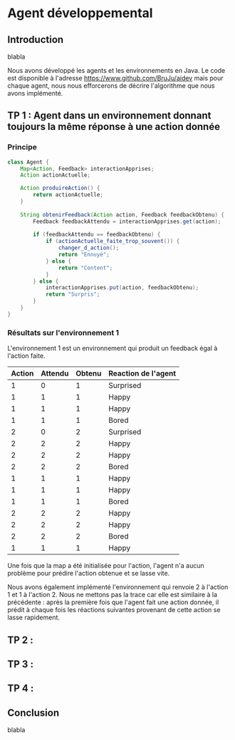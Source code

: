 
# Agent développemental


## Introduction

blabla


Nous avons développé les agents et les environnements en Java. Le code est disponible à l'adresse
https://www.github.com/BruJu/aidev mais pour chaque agent, nous nous efforcerons de décrire l'algorithme
que nous avons implémenté.

## TP 1 : Agent dans un environnement donnant toujours la même réponse à une action donnée



### Principe

```java
class Agent {
    Map<Action, Feedback> interactionApprises; 
    Action actionActuelle;

    Action produireAction() {
        return actionActuelle;
    }
    
    String obtenirFeedback(Action action, Feedback feedbackObtenu) {
        Feedback feedbackAttendu = interactionApprises.get(action);
        
        if (feedbackAttendu == feedbackObtenu) {
            if (actionActuelle_faite_trop_souvent()) {
                changer_d_action();
                return "Ennuyé";
            } else {
                return "Content";
            }
        } else {
            interactionApprises.put(action, feedbackObtenu);
            return "Surpris";
        }
    }
}
```

### Résultats sur l'environnement 1

L'environnement 1 est un environnement qui produit un feedback égal à l'action faite.

| Action | Attendu | Obtenu | Reaction de l'agent |
| ------ | ------- | --------------- | ------------------- |
| 1 | 0 | 1 | Surprised |
| 1 | 1 | 1 | Happy |
| 1 | 1 | 1 | Happy |
| 1 | 1 | 1 | Bored |
| 2 | 0 | 2 | Surprised |
| 2 | 2 | 2 | Happy |
| 2 | 2 | 2 | Happy |
| 2 | 2 | 2 | Bored |
| 1 | 1 | 1 | Happy |
| 1 | 1 | 1 | Happy |
| 1 | 1 | 1 | Bored |
| 2 | 2 | 2 | Happy |
| 2 | 2 | 2 | Happy |
| 2 | 2 | 2 | Bored |
| 1 | 1 | 1 | Happy | 

Une fois que la  map a été initialisée pour l'action, l'agent n'a aucun problème pour prédire l'action obtenue et se
lasse vite.

Nous avons également implémenté l'environnement qui renvoie 2 à l'action 1 et 1 à l'action 2. Nous ne mettons pas la
trace car elle est similaire à la précédente : après la première fois que l'agent fait une action donnée, il prédit à
chaque fois les réactions suivantes provenant de cette action se lasse rapidement.


## TP 2 : 

## TP 3 : 

## TP 4 : 


## Conclusion 

blabla